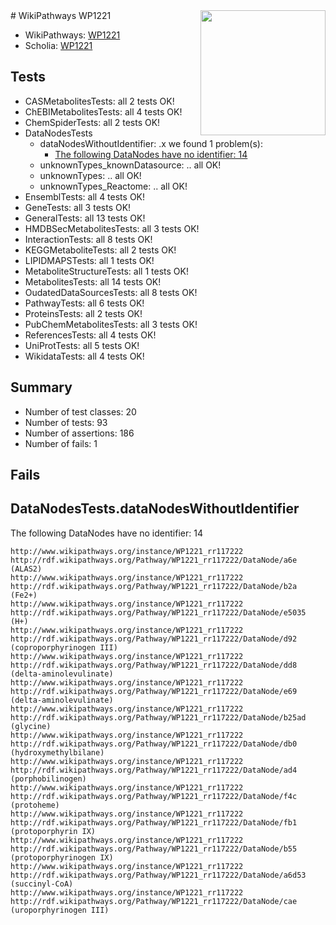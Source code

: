 <img style="float: right; width: 200px" src="https://upload.wikimedia.org/wikipedia/commons/thumb/8/83/Wplogo_with_text_500.png/640px-Wplogo_with_text_500.png" />
# WikiPathways WP1221

* WikiPathways: [WP1221](https://wikipathways.org/pathways/WP1221)
* Scholia: [WP1221](https://scholia.toolforge.org/wikipathways/WP1221)
## Tests
* CASMetabolitesTests: all 2 tests OK!
* ChEBIMetabolitesTests: all 4 tests OK!
* ChemSpiderTests: all 2 tests OK!
* DataNodesTests
    * dataNodesWithoutIdentifier: .x we found 1 problem(s):
        * [The following DataNodes have no identifier: 14](#8792c494)
    * unknownTypes_knownDatasource: .. all OK!
    * unknownTypes: .. all OK!
    * unknownTypes_Reactome: .. all OK!
* EnsemblTests: all 4 tests OK!
* GeneTests: all 3 tests OK!
* GeneralTests: all 13 tests OK!
* HMDBSecMetabolitesTests: all 3 tests OK!
* InteractionTests: all 8 tests OK!
* KEGGMetaboliteTests: all 2 tests OK!
* LIPIDMAPSTests: all 1 tests OK!
* MetaboliteStructureTests: all 1 tests OK!
* MetabolitesTests: all 14 tests OK!
* OudatedDataSourcesTests: all 8 tests OK!
* PathwayTests: all 6 tests OK!
* ProteinsTests: all 2 tests OK!
* PubChemMetabolitesTests: all 3 tests OK!
* ReferencesTests: all 4 tests OK!
* UniProtTests: all 5 tests OK!
* WikidataTests: all 4 tests OK!


## Summary

* Number of test classes: 20
* Number of tests: 93
* Number of assertions: 186
* Number of fails: 1

## Fails

<a name="8792c494" />

## DataNodesTests.dataNodesWithoutIdentifier

The following DataNodes have no identifier: 14
```
http://www.wikipathways.org/instance/WP1221_rr117222 http://rdf.wikipathways.org/Pathway/WP1221_rr117222/DataNode/a6e (ALAS2)
http://www.wikipathways.org/instance/WP1221_rr117222 http://rdf.wikipathways.org/Pathway/WP1221_rr117222/DataNode/b2a (Fe2+)
http://www.wikipathways.org/instance/WP1221_rr117222 http://rdf.wikipathways.org/Pathway/WP1221_rr117222/DataNode/e5035 (H+)
http://www.wikipathways.org/instance/WP1221_rr117222 http://rdf.wikipathways.org/Pathway/WP1221_rr117222/DataNode/d92 (coproporphyrinogen III)
http://www.wikipathways.org/instance/WP1221_rr117222 http://rdf.wikipathways.org/Pathway/WP1221_rr117222/DataNode/dd8 (delta-aminolevulinate)
http://www.wikipathways.org/instance/WP1221_rr117222 http://rdf.wikipathways.org/Pathway/WP1221_rr117222/DataNode/e69 (delta-aminolevulinate)
http://www.wikipathways.org/instance/WP1221_rr117222 http://rdf.wikipathways.org/Pathway/WP1221_rr117222/DataNode/b25ad (glycine)
http://www.wikipathways.org/instance/WP1221_rr117222 http://rdf.wikipathways.org/Pathway/WP1221_rr117222/DataNode/db0 (hydroxymethylbilane)
http://www.wikipathways.org/instance/WP1221_rr117222 http://rdf.wikipathways.org/Pathway/WP1221_rr117222/DataNode/ad4 (porphobilinogen)
http://www.wikipathways.org/instance/WP1221_rr117222 http://rdf.wikipathways.org/Pathway/WP1221_rr117222/DataNode/f4c (protoheme)
http://www.wikipathways.org/instance/WP1221_rr117222 http://rdf.wikipathways.org/Pathway/WP1221_rr117222/DataNode/fb1 (protoporphyrin IX)
http://www.wikipathways.org/instance/WP1221_rr117222 http://rdf.wikipathways.org/Pathway/WP1221_rr117222/DataNode/b55 (protoporphyrinogen IX)
http://www.wikipathways.org/instance/WP1221_rr117222 http://rdf.wikipathways.org/Pathway/WP1221_rr117222/DataNode/a6d53 (succinyl-CoA)
http://www.wikipathways.org/instance/WP1221_rr117222 http://rdf.wikipathways.org/Pathway/WP1221_rr117222/DataNode/cae (uroporphyrinogen III)
```

